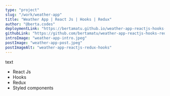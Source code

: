 ```yaml
---
type: "project"
slug: "/work/weather-app"
title: "Weather App | React Js | Hooks | Redux"
author: "@berta.codes"
deploymentLink: "https://bertamatu.github.io/weather-app-reactjs-hooks-redux/"
githubLink: "https://github.com/bertamatu/weather-app-reactjs-hooks-redux"
introImage: "weather-app-intro.jpeg"
postImage: "weather-app-post.jpeg"
postImageAlt: "weather-app-reactjs-redux-hooks"
---
```


text

<ul>
    <li>React Js</li>
    <li>Hooks</li>
    <li>Redux</li>
    <li>Styled components</li>
</ul>
